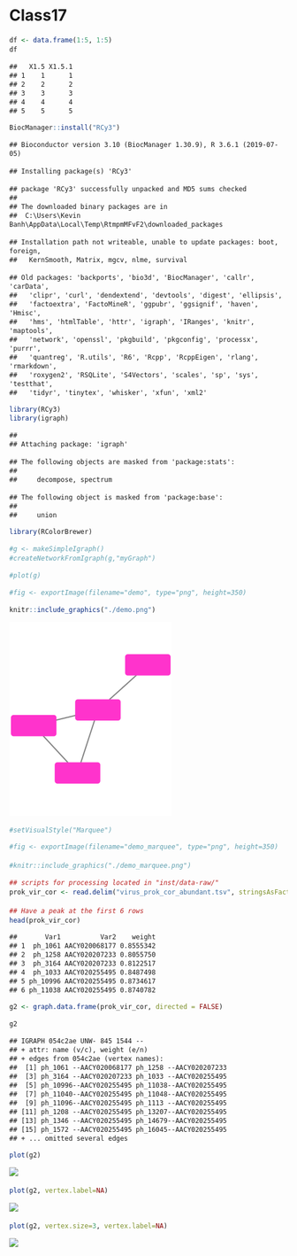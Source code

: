 Class17
================

``` r
df <- data.frame(1:5, 1:5)
df
```

    ##   X1.5 X1.5.1
    ## 1    1      1
    ## 2    2      2
    ## 3    3      3
    ## 4    4      4
    ## 5    5      5

``` r
BiocManager::install("RCy3")
```

    ## Bioconductor version 3.10 (BiocManager 1.30.9), R 3.6.1 (2019-07-05)

    ## Installing package(s) 'RCy3'

    ## package 'RCy3' successfully unpacked and MD5 sums checked
    ## 
    ## The downloaded binary packages are in
    ##  C:\Users\Kevin Banh\AppData\Local\Temp\RtmpmMFvF2\downloaded_packages

    ## Installation path not writeable, unable to update packages: boot, foreign,
    ##   KernSmooth, Matrix, mgcv, nlme, survival

    ## Old packages: 'backports', 'bio3d', 'BiocManager', 'callr', 'carData',
    ##   'clipr', 'curl', 'dendextend', 'devtools', 'digest', 'ellipsis',
    ##   'factoextra', 'FactoMineR', 'ggpubr', 'ggsignif', 'haven', 'Hmisc',
    ##   'hms', 'htmlTable', 'httr', 'igraph', 'IRanges', 'knitr', 'maptools',
    ##   'network', 'openssl', 'pkgbuild', 'pkgconfig', 'processx', 'purrr',
    ##   'quantreg', 'R.utils', 'R6', 'Rcpp', 'RcppEigen', 'rlang', 'rmarkdown',
    ##   'roxygen2', 'RSQLite', 'S4Vectors', 'scales', 'sp', 'sys', 'testthat',
    ##   'tidyr', 'tinytex', 'whisker', 'xfun', 'xml2'

``` r
library(RCy3)
library(igraph)
```

    ## 
    ## Attaching package: 'igraph'

    ## The following objects are masked from 'package:stats':
    ## 
    ##     decompose, spectrum

    ## The following object is masked from 'package:base':
    ## 
    ##     union

``` r
library(RColorBrewer)
```

``` r
#g <- makeSimpleIgraph()
#createNetworkFromIgraph(g,"myGraph")
```

``` r
#plot(g)
```

``` r
#fig <- exportImage(filename="demo", type="png", height=350)
```

``` r
knitr::include_graphics("./demo.png")
```

![](./demo.png)<!-- -->

``` r
#setVisualStyle("Marquee")
```

``` r
#fig <- exportImage(filename="demo_marquee", type="png", height=350)

#knitr::include_graphics("./demo_marquee.png")
```

``` r
## scripts for processing located in "inst/data-raw/"
prok_vir_cor <- read.delim("virus_prok_cor_abundant.tsv", stringsAsFactors = FALSE)

## Have a peak at the first 6 rows
head(prok_vir_cor)
```

    ##       Var1          Var2    weight
    ## 1  ph_1061 AACY020068177 0.8555342
    ## 2  ph_1258 AACY020207233 0.8055750
    ## 3  ph_3164 AACY020207233 0.8122517
    ## 4  ph_1033 AACY020255495 0.8487498
    ## 5 ph_10996 AACY020255495 0.8734617
    ## 6 ph_11038 AACY020255495 0.8740782

``` r
g2 <- graph.data.frame(prok_vir_cor, directed = FALSE)
```

``` r
g2
```

    ## IGRAPH 054c2ae UNW- 845 1544 -- 
    ## + attr: name (v/c), weight (e/n)
    ## + edges from 054c2ae (vertex names):
    ##  [1] ph_1061 --AACY020068177 ph_1258 --AACY020207233
    ##  [3] ph_3164 --AACY020207233 ph_1033 --AACY020255495
    ##  [5] ph_10996--AACY020255495 ph_11038--AACY020255495
    ##  [7] ph_11040--AACY020255495 ph_11048--AACY020255495
    ##  [9] ph_11096--AACY020255495 ph_1113 --AACY020255495
    ## [11] ph_1208 --AACY020255495 ph_13207--AACY020255495
    ## [13] ph_1346 --AACY020255495 ph_14679--AACY020255495
    ## [15] ph_1572 --AACY020255495 ph_16045--AACY020255495
    ## + ... omitted several edges

``` r
plot(g2)
```

![](class17_files/figure-gfm/unnamed-chunk-14-1.png)<!-- -->

``` r
plot(g2, vertex.label=NA)
```

![](class17_files/figure-gfm/unnamed-chunk-15-1.png)<!-- -->

``` r
plot(g2, vertex.size=3, vertex.label=NA)
```

![](class17_files/figure-gfm/unnamed-chunk-16-1.png)<!-- -->
